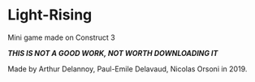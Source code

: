 # Light-Rising
Mini game made on Construct 3

***THIS IS NOT A GOOD WORK, NOT WORTH DOWNLOADING IT***

Made by Arthur Delannoy, Paul-Emile Delavaud, Nicolas Orsoni in 2019.
